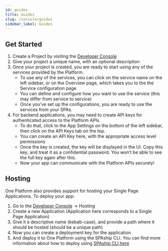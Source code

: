 ```yaml
---
id: guides
title: Guides
slug: /console/guides
sidebar_label: Guides
---
```


## Get Started

1. Create a Project by visiting the [Developer Console](https://one.redhat.com/console)
2. Give your project a unique name, with an optional description
3. Once your project is created, you are ready to start using any of the services provided by the Platform.
   - To use any of the services, you can click on the service name on the left sidebar, or on the Overview page, which takes you to the the Service configuration page
   - You can define and configure how you want to use the service (this may differ from service to service)
   - Once you’ve set up the configurations, you are ready to use the services from your SPAs.
4. For backend applications, you may need to create API keys for authenticated access to the Platform APIs
   - To do that, click to the App Settings on the bottom of the left sidebar, then click on the API Keys tab on the top.
   - You can create an API Key here, with the appropriate access level permissions
   - Once the key is created, the key will be displayed in the UI. Copy this key, and treat it as a confidential password. You won’t be able to see the full key again after this.
   - Now your app can communicate with the Platform APIs securely!

## Hosting

One Platform also provides support for hosting your Single Page Applications. To deploy your app:

1. Go to the [Developer Console](https://one.redhat.com/console) -> Hosting
2. Create a new Application (Application here corresponds to a Single Page Application)
3. Give it a descriptive name (kebab-case), and provide a path where it should be hosted (should be a unique path)
4. Now you can create a deployment key for the application
5. And deploy it to One Platform using the SPAship CLI. You can find more information about how to deploy using [SPAship CLI here](https://spaship.io/docs/guide/user-guide/Quickstart/)
